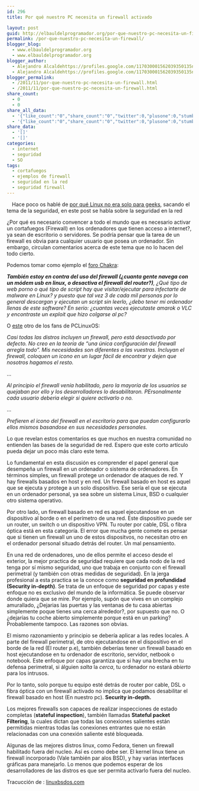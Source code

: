 ```yaml
---
id: 296
title: Por qué nuestro PC necesita un firewall activado

layout: post
guid: http://elbauldelprogramador.org/por-que-nuestro-pc-necesita-un-firewall-activado/
permalink: /por-que-nuestro-pc-necesita-un-firewall/
blogger_blog:
  - www.elbauldelprogramador.org
  - www.elbauldelprogramador.org
blogger_author:
  - Alejandro Alcaldehttps://profiles.google.com/117030001562039350135noreply@blogger.com
  - Alejandro Alcaldehttps://profiles.google.com/117030001562039350135noreply@blogger.com
blogger_permalink:
  - /2011/11/por-que-nuestro-pc-necesita-un-firewall.html
  - /2011/11/por-que-nuestro-pc-necesita-un-firewall.html
share_count:
  - 0
  - 0
share_all_data:
  - '{"like_count":"0","share_count":"0","twitter":0,"plusone":0,"stumble":0,"pinit":0,"count":0,"time":1333551786}'
  - '{"like_count":"0","share_count":"0","twitter":0,"plusone":0,"stumble":0,"pinit":0,"count":0,"time":1333551786}'
share_data:
  - '[]'
  - '[]'
categories:
  - internet
  - seguridad
  - SO
tags:
  - cortafuegos
  - ejemplos de firewall
  - seguridad en la red
  - seguridad firewall
---
```

<div class="separator" style="clear: both; text-align: center;">
  <a href="/images/2013/07/iconoAndroid.png" imageanchor="1" style="clear:left; float:left;margin-right:1em; margin-bottom:1em"><img border="0" src="" id="logo" name="so" class="icono" /></a>
</div>

Hace poco os hablé de [por qué Linux no era solo para geeks][1], sacando el tema de la seguridad, en este post se habla sobre la seguridad en la red

¿Por qué es necesario convencer a todo el mundo que es necesario activar un cortafuegos (Firewall) en los ordenadores que tienen acceso a internet?, ya sean de escritorio o servidores. Se podría pensar que la tarea de un firewall es obvia para cualquier usuario que posea un ordenador. Sin embargo, circulan comentarios acerca de este tema que no lo hacen del todo cierto.

Podemos tomar como ejemplo el <a target="_blank" href="http://chakra-project.org/bbs/viewtopic.php?id=5185">foro Chakra</a>:

***También estoy en contra del uso del firewall (¿cuanta gente navega con un módem usb en linux, o desactiva el firewall del router?)****, ¿Qué tipo de web porno o qué tipo de script hay que visitar/ejecutar para infectarte de malware en Linux? y puesto que tal vez 3 de cada mil personas por lo general descargan y ejecutan un script sin leerlo, ¿debo tener mi ordenador llenas de este software? En serio: ¿cuantas veces ejecutaste amarok o VLC y encontraste un exploit que hizo colgarse al pc?*

O <a target="_blank" href="http://www.linuxbsdos.com/2010/07/20/pclinuxos-2010-review/comment-page-2/#comments">este</a> otro de los fans de PCLinuxOS:

*Casi todas las distros incluyen un firewall, pero está desactivado por defecto. No creo en la teoría de &#8220;una única configuración del firewall arregla todo&#8221;. Mis necesidades son diferentes a las vuestras. Incluyan el firewall, coloquen un icono en un lugar fácil de encontrar y dejen que nosotros hagamos el resto.*

&#8230;

*Al principio el firewall venía habilitado, pero la mayoría de los usuarios se quejaban por ello y los desarrolladores lo desabilitaron. PErsonalmente cada usuario deberia elegir si quiere activarlo o no.*

&#8230;

*Prefieren el icono del firewall en el escritorio para que puedan configurarlo ellos mismos basandose en sus necesidades personales.*</p> 

Lo que revelan estos comentarios es que muchos en nuestra comunidad no entienden las bases de la seguridad de red. Espero que este corto artículo pueda dejar un poco más claro este tema.

  
<!--more-->

Lo fundamental en esta discusión es comprender el papel general que desempeña un firewall en un ordenador o sistema de ordenadores. En términos simples, un firewall protege un ordenador de ataques de red. Y hay firewalls basados en host y en red. Un firewall basado en host es aquel que se ejecuta y protege a un solo dispositivo. Ese sería el que se ejecuta en un ordenador personal, ya sea sobre un sistema Linux, BSD o cualquier otro sistema operativo.

Por otro lado, un firewall basado en red es aquel ejecutandose en un dispositivo al borde o en el perímetro de una red. Este dispositivo puede ser un router, un switch o un dispositivo VPN. Tu router por cable, DSL o fibra óptica está en esta categoría. El error que mucha gente comete es pensar que si tienen un firewall un uno de estos dispositvos, no necesitan otro en el ordenador personal situado detrás del router. Un mal pensamiento.

En una red de ordenadores, uno de ellos permite el acceso desde el exterior, la mejor practica de seguridad requiere que cada nodo de la red tenga por sí mismo seguridad, uno que trabaja en conjunto con el firewall perimetral (y también con otras medidas de seguridad). En la jerga profesional a esta practica se la conoce como **seguridad en profundidad (Security in-depth)**. Se trata de un enfoque de seguridad por capas y este enfoque no es exclusivo del mundo de la informática. Se puede observar donde quiera que se mire. Por ejemplo, supón que vives en un complejo amurallado, ¿Dejarias las puertas y las ventanas de tu casa abiertas simplemente poque tienes una cerca alrededor?, por supuesto que no. O ¿dejarías tu coche abierto simplemente porque está en un parking? Probablemente tampoco. Las razones son obvias.

El mismo razonamiento y principio se debería aplicar a las redes locales. A parte del firewall perimetral, de otro ejecutandose en el dispositivo en el borde de la red (El router p.e), también deberías tener un firewall basado en host ejecutandose en tu ordenador de escritorio, servidor, netbook o notebook. Este enfoque por capas garantiza que si hay una brecha en tu defensa perimetral, si álguien *salta* la *cerca*, tu ordenador no estará *abierto* para los intrusos.

Por lo tanto, solo porque tu equipo esté detrás de router por cable, DSL o fibra óptica con un firewall activado no implica que podamos desabilitar el firewall basado en host (En nuestro pc). **Security in-depth.**

Los mejores firewalls son capaces de realizar inspecciones de estado completas (**stateful inspection**), también llamadas **Stateful packet Filtering**, la cuales dictan que todas las conexiones salientes están permitidas mientras todas las conexiones entrantes que no están relacionadas con una conexión saliente esté bloqueada.

Algunas de las mejores distros linux, como Fedora, tienen un firewall habilitado fuera del nucleo. Así es como debe ser. El kernel linux tiene un firewall incorporado (Vale también par alos BSD), y hay varias interfaces gráficas para manejarlo. Lo menos que podemos esperar de los desarrolladores de las distros es que ser permita activarlo fuera del nucleo.

Tracucción de : <a target="_blank" href="http://www.linuxbsdos.com/2011/11/21/why-your-computer-needs-a-firewall-enabled/">linuxbsdos.com</a>



 [1]: /2011/11/por-que-gnulinux-no-es-solo-para-geeks.html